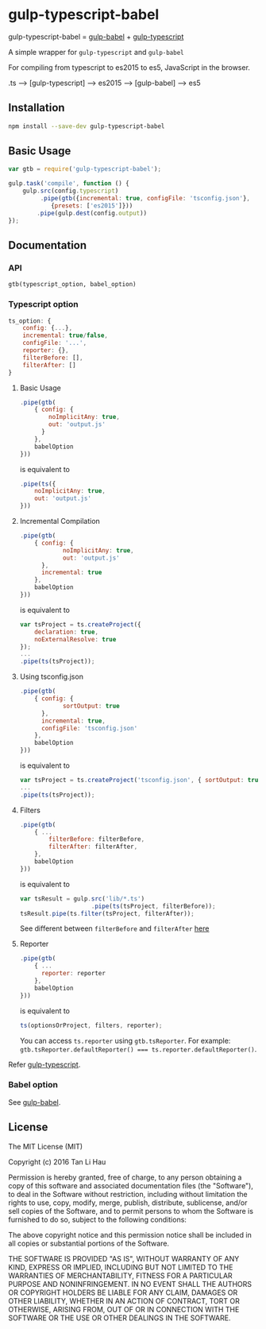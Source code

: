 # gulp-typescript-babel

gulp-typescript-babel = [gulp-babel](https://www.npmjs.com/package/gulp-babel) + [gulp-typescript](https://www.npmjs.com/package/gulp-typescript)

A simple wrapper for `gulp-typescript` and `gulp-babel`

For compiling from typescript to es2015 to es5, JavaScript in the browser.

.ts --> [gulp-typescript] --> es2015 --> [gulp-babel] --> es5

## Installation

```bash
npm install --save-dev gulp-typescript-babel
```

## Basic Usage

```javascript
var gtb = require('gulp-typescript-babel');

gulp.task('compile', function () {
    gulp.src(config.typescript)
         .pipe(gtb({incremental: true, configFile: 'tsconfig.json'},
            {presets: ['es2015']}))
        .pipe(gulp.dest(config.output))
});
```

## Documentation

### API

`gtb(typescript_option, babel_option)`

### Typescript option

```javascript
ts_option: {
    config: {...},
    incremental: true/false,
    configFile: '...',
    reporter: {},
    filterBefore: [],
    filterAfter: []
}
```

1. Basic Usage

    ```javascript
    .pipe(gtb(
        { config: {
            noImplicitAny: true,
            out: 'output.js'
          }
        },
        babelOption
    }))
    ```

    is equivalent to

    ```javascript
    .pipe(ts({
        noImplicitAny: true,
        out: 'output.js'
    }))
    ```

2. Incremental Compilation

    ```javascript
    .pipe(gtb(
        { config: {
                noImplicitAny: true,
                out: 'output.js'
          },
          incremental: true
        },
        babelOption
    }))
    ```

    is equivalent to

    ```javascript
    var tsProject = ts.createProject({
    	declaration: true,
    	noExternalResolve: true
    });
    ...
	.pipe(ts(tsProject));
    ```

3. Using tsconfig.json

    ```javascript
    .pipe(gtb(
        { config: {
                sortOutput: true
          },
          incremental: true,
          configFile: 'tsconfig.json'
        },
        babelOption
    }))
    ```

    is equivalent to

    ```javascript
    var tsProject = ts.createProject('tsconfig.json', { sortOutput: true });
    ...
    .pipe(ts(tsProject));    
    ```

4. Filters

    ```javascript
    .pipe(gtb(
        { ...
            filterBefore: filterBefore,
            filterAfter: filterAfter,
        },
        babelOption
    }))
    ```

    is equivalent to

    ```javascript
    var tsResult = gulp.src('lib/*.ts')
                        .pipe(ts(tsProject, filterBefore));
    tsResult.pipe(ts.filter(tsProject, filterAfter));
    ```

    See different between `filterBefore` and `filterAfter` [here](https://www.npmjs.com/package/gulp-typescript#filters)

5. Reporter

    ```javascript
    .pipe(gtb(
        { ...
          reporter: reporter
        },
        babelOption
    }))
    ```

    is equivalent to

    ```javascript
    ts(optionsOrProject, filters, reporter);
    ```

    You can access `ts.reporter` using `gtb.tsReporter`. For example: `gtb.tsReporter.defaultReporter() === ts.reporter.defaultReporter()`.


Refer [gulp-typescript](https://www.npmjs.com/package/gulp-typescript).

### Babel option

See [gulp-babel](https://www.npmjs.com/package/gulp-babel).

## License

The MIT License (MIT)

Copyright (c) 2016 Tan Li Hau

Permission is hereby granted, free of charge, to any person obtaining a copy
of this software and associated documentation files (the "Software"), to deal
in the Software without restriction, including without limitation the rights
to use, copy, modify, merge, publish, distribute, sublicense, and/or sell
copies of the Software, and to permit persons to whom the Software is
furnished to do so, subject to the following conditions:

The above copyright notice and this permission notice shall be included in all
copies or substantial portions of the Software.

THE SOFTWARE IS PROVIDED "AS IS", WITHOUT WARRANTY OF ANY KIND, EXPRESS OR
IMPLIED, INCLUDING BUT NOT LIMITED TO THE WARRANTIES OF MERCHANTABILITY,
FITNESS FOR A PARTICULAR PURPOSE AND NONINFRINGEMENT. IN NO EVENT SHALL THE
AUTHORS OR COPYRIGHT HOLDERS BE LIABLE FOR ANY CLAIM, DAMAGES OR OTHER
LIABILITY, WHETHER IN AN ACTION OF CONTRACT, TORT OR OTHERWISE, ARISING FROM,
OUT OF OR IN CONNECTION WITH THE SOFTWARE OR THE USE OR OTHER DEALINGS IN THE
SOFTWARE.
